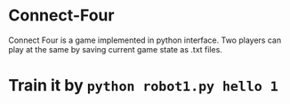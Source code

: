 # Connect-Four
Connect Four is a game implemented in python interface. Two players can play at the same by saving current game state as .txt files.

# Train it by `python robot1.py hello 1`
